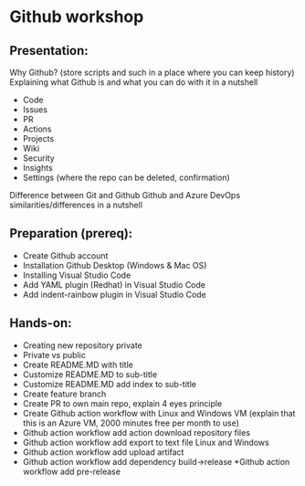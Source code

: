 # Github workshop

## Presentation:

Why Github? (store scripts and such in a place where you can keep history)
Explaining what Github is and what you can do with it in a nutshell
* Code
* Issues
* PR
* Actions
* Projects
* Wiki
* Security
* Insights
* Settings (where the repo can be deleted, confirmation)

Difference between Git and Github
Github and Azure DevOps similarities/differences in a nutshell

## Preparation (prereq):

* Create Github account
* Installation Github Desktop (Windows & Mac OS)
* Installing Visual Studio Code
* Add YAML plugin (Redhat) in Visual Studio Code
* Add indent-rainbow plugin in Visual Studio Code

## Hands-on:

* Creating new repository private
* Private vs public
* Create README.MD with title
* Customize README.MD to sub-title
* Customize README.MD add index to sub-title
* Create feature branch
* Create PR to own main repo, explain 4 eyes principle
* Create Github action workflow with Linux and Windows VM (explain that this is an Azure VM, 2000 minutes free per month to use)
* Github action workflow add action download repository files
* Github action workflow add export to text file Linux and Windows
* Github action workflow add upload artifact
* Github action workflow add dependency build->release
*Github action workflow add pre-release
